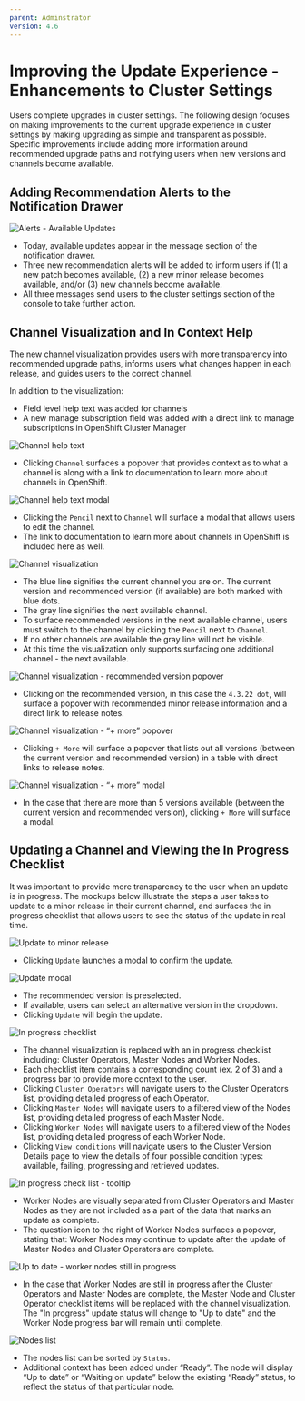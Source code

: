 ```yaml
---
parent: Adminstrator
version: 4.6
---
```


# Improving the Update Experience - Enhancements to Cluster Settings

Users complete upgrades in cluster settings. The following design focuses on making improvements to the current upgrade experience in cluster settings by making upgrading as simple and transparent as possible. Specific improvements include adding more information around recommended upgrade paths and notifying users when new versions and channels become available. 

## Adding Recommendation Alerts to the Notification Drawer

![Alerts - Available Updates](img/notifications-updates.png)
- Today, available updates appear in the message section of the notification drawer. 
- Three new recommendation alerts will be added to inform users if (1) a new patch becomes available, (2) a new minor release becomes available, and/or (3) new channels become available. 
- All three messages send users to the cluster settings section of the console to take further action.

## Channel Visualization and In Context Help

The new channel visualization provides users with more transparency into recommended upgrade paths, informs users what changes happen in each release, and guides users to the correct channel. 

In addition to the visualization: 
- Field level help text was added for channels
- A new manage subscription field was added with a direct link to manage subscriptions in OpenShift Cluster Manager

![Channel help text](img/channel-help.png)
- Clicking `Channel` surfaces a popover that provides context as to what a channel is along  with a link to documentation to learn more about channels in OpenShift.

![Channel help text modal](img/update-channel.png)
- Clicking the `Pencil` next to `Channel` will surface a modal that allows users to edit the channel. 
- The link to documentation to learn more about channels in OpenShift is included here as well.

![Channel visualization](img/channel-visualization.png)
- The blue line signifies the current channel you are on. The current version and recommended version (if available) are both marked with blue dots. 
- The gray line signifies the next available channel.
- To surface recommended versions in the next available channel, users must switch to the channel by clicking the `Pencil` next to `Channel`. 
- If no other channels are available the gray line will not be visible. 
- At this time the visualization only supports surfacing one additional channel - the next available.

![Channel visualization - recommended version popover](img/recommended-channel.png)
- Clicking on the recommended version, in this case the `4.3.22 dot`, will surface a popover with recommended minor release information and a direct link to release notes.

![Channel visualization - “+ more” popover](img/more-channels.png)
- Clicking `+ More` will surface a popover that lists out all versions (between the current version and recommended version) in a table with direct links to release notes. 

![Channel visualization - “+ more” modal](img/modal.png)
- In the case that there are more than 5 versions available (between the current version and recommended version), clicking `+ More` will surface a modal.

## Updating a Channel and Viewing the In Progress Checklist

It was important to provide more transparency to the user when an update is in progress. The mockups below illustrate the steps a user takes to update to a minor release in their current channel, and surfaces the in progress checklist that allows users to see the status of the update in real time.

![Update to minor release](img/update.png)
- Clicking `Update` launches a modal to confirm the update.

![Update modal](img/update-modal.png)
- The recommended version is preselected. 
- If available, users can select an alternative version in the dropdown.
- Clicking `Update` will begin the update.

![In progress checklist](img/check-list.png)
- The channel visualization is replaced with an in progress checklist including: Cluster Operators, Master Nodes and Worker Nodes. 
- Each checklist item contains a corresponding count (ex. 2 of 3) and a progress bar to provide more context to the user. 
- Clicking `Cluster Operators` will navigate users to the Cluster Operators list, providing detailed progress of each Operator.
- Clicking `Master Nodes` will navigate users to a filtered view of the Nodes list, providing detailed progress of each Master Node.
- Clicking `Worker Nodes` will navigate users to a filtered view of the Nodes list, providing detailed progress of each Worker Node.
- Clicking `View conditions` will navigate users to the Cluster Version Details page to view the details of four possible condition types: available, failing, progressing and retrieved updates.

![In progress check list - tooltip](img/check-list-tool-tip.png)
- Worker Nodes are visually separated from Cluster Operators and Master Nodes as they are not included as a part of the data that marks an update as complete.
- The question icon to the right of Worker Nodes surfaces a popover, stating that: Worker Nodes may continue to update after the update of Master Nodes and Cluster Operators are complete.

![Up to date - worker nodes still in progress](img/worker-nodes-in-progress.png)
- In the case that Worker Nodes are still in progress after the Cluster Operators and Master Nodes are complete, the Master Node and Cluster Operator checklist items will be replaced with the channel visualization. The "In progress" update status will change to "Up to date" and the Worker Node progress bar will remain until complete.

![Nodes list](img/nodes.png)
- The nodes list can be sorted by `Status`. 
- Additional context has been added under “Ready”. The node will display “Up to date” or “Waiting on update” below the existing “Ready” status, to reflect the status of that particular node. 
